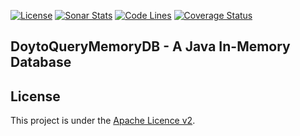[![License](https://img.shields.io/:license-apache-brightgreen.svg)](https://www.apache.org/licenses/LICENSE-2.0.html)
[![Sonar Stats](https://sonarcloud.io/api/project_badges/measure?project=win.doyto%3Adoyto-query-memorydb&metric=alert_status)](https://sonarcloud.io/dashboard?id=win.doyto%3Adoyto-query-memorydb)
[![Code Lines](https://sonarcloud.io/api/project_badges/measure?project=win.doyto%3Adoyto-query-memorydb&metric=ncloc)](https://sonarcloud.io/component_measures?id=win.doyto%3Adoyto-query-memorydb&metric=ncloc)
[![Coverage Status](https://sonarcloud.io/api/project_badges/measure?project=win.doyto%3Adoyto-query-memorydb&metric=coverage)](https://sonarcloud.io/component_measures?id=win.doyto%3Adoyto-query-memorydb&metric=coverage)

DoytoQueryMemoryDB - A Java In-Memory Database
------

License
-------
This project is under the [Apache Licence v2](https://www.apache.org/licenses/LICENSE-2.0).
